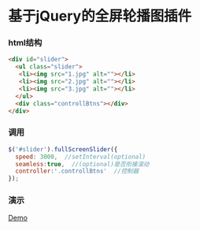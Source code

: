 # 基于jQuery的全屏轮播图插件

### html结构
```html
<div id="slider">
  <ul class="slider">
   <li><img src="1.jpg" alt=""></li>
   <li><img src="2.jpg" alt=""></li>
   <li><img src="3.jpg" alt=""></li>
  </ul>
  <div class="controllBtns"></div>
</div>
```

### 调用
```javascript
$('#slider').fullScreenSlider({
  speed: 3000,  //setInterval(optional)
  seamless:true,  //(optional)是否衔接滚动
  controller:'.controllBtns'  //控制器
});
```

### 演示
[Demo](https://troybug.github.io/fSlider/)
